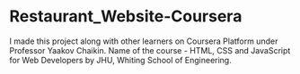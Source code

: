 # Restaurant_Website-Coursera

I made this project along with other learners on Coursera Platform under Professor Yaakov Chaikin. Name of the course - HTML, CSS and JavaScript for Web Developers by JHU, Whiting School of Engineering.
